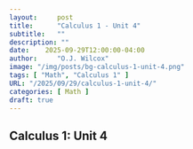 ```yaml
---
layout:     post
title:      "Calculus 1 - Unit 4"
subtitle:   ""
description: ""
date:    2025-09-29T12:00:00-04:00
author:     "O.J. Wilcox"
image: "/img/posts/bg-calculus-1-unit-4.png"
tags: [ "Math", "Calculus 1" ]
URL: "/2025/09/29/calculus-1-unit-4/"
categories: [ Math ]
draft: true
---
```


## Calculus 1: Unit 4
